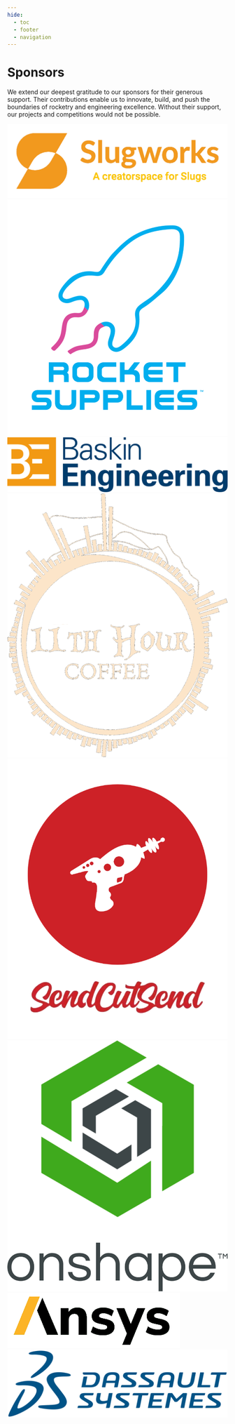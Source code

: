 ```yaml
---
hide:
  - toc
  - footer
  - navigation
---
```


# Sponsors

We extend our deepest gratitude to our sponsors for their generous support.
Their contributions enable us to innovate, build, and push the boundaries of
rocketry and engineering excellence. Without their support, our projects and
competitions would not be possible.

<div class="sponsor-grid">
  <a href="https://slugworks.engineering.ucsc.edu/" target="_blank" rel="noopener">
    <img src="../assets/sponsors/slugworks.webp" alt="UCSC Slugworks">
  </a>
<a href="https://rocket.supplies/" target="_blank" rel="noopener">
    <img src="../assets/sponsors/rocketsupplies.webp" alt="Rocket Supplies">
  </a>
  <a href="https://engineering.ucsc.edu/" target="_blank" rel="noopener">
    <img src="../assets/sponsors/baskin.webp" alt="UCSC Baskin Engineering">
  </a>
  <a href="https://www.11thhourcoffee.com/" target="_blank" rel="noopener">
    <img src="../assets/sponsors/11thhour.webp" alt="11th Hour Coffee">
  </a>
    <a href="https://sendcutsend.com/" target="_blank" rel="noopener">
    <img src="../assets/sponsors/sendcutsend.webp" alt="Send Cut Send">
  </a>
    <a href="https://www.onshape.com/en/" target="_blank" rel="noopener">
    <img src="../assets/sponsors/onshape.webp" alt="OnShape">
  </a>
    <a href="https://www.ansys.com/" target="_blank" rel="noopener">
    <img src="../assets/sponsors/ansys.webp" alt="Ansys">
  </a>
    <a href="https://www.3ds.com/" target="_blank" rel="noopener">
    <img src="../assets/sponsors/dassault.webp" alt="Dassault Systèmes">
  </a>
</div>
